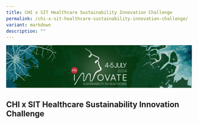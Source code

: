 ```yaml
---
title: CHI x SIT Healthcare Sustainability Innovation Challenge
permalink: /chi-x-sit-healthcare-sustainability-innovation-challenge/
variant: markdown
description: ""
---
```

![](/images/CHI%20INNOVATE/CHI_INNOVATE_2024_Email_Signature_Banner.png)

<h2> CHI x SIT Healthcare Sustainability Innovation Challenge </h2>

